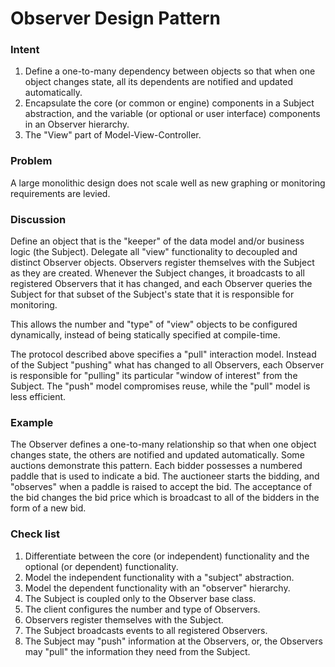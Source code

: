 # Observer Design Pattern

### Intent
1. Define a one-to-many dependency between objects so that when one object changes state, all its dependents are notified and updated automatically.
2. Encapsulate the core (or common or engine) components in a Subject abstraction, and the variable (or optional or user interface) components in an Observer hierarchy.
3. The "View" part of Model-View-Controller.

### Problem
A large monolithic design does not scale well as new graphing or monitoring requirements are levied.

### Discussion
Define an object that is the "keeper" of the data model and/or business logic (the Subject). Delegate all "view" functionality to decoupled and distinct Observer objects. Observers register themselves with the Subject as they are created. Whenever the Subject changes, it broadcasts to all registered Observers that it has changed, and each Observer queries the Subject for that subset of the Subject's state that it is responsible for monitoring.

This allows the number and "type" of "view" objects to be configured dynamically, instead of being statically specified at compile-time.

The protocol described above specifies a "pull" interaction model. Instead of the Subject "pushing" what has changed to all Observers, each Observer is responsible for "pulling" its particular "window of interest" from the Subject. The "push" model compromises reuse, while the "pull" model is less efficient.

### Example
The Observer defines a one-to-many relationship so that when one object changes state, the others are notified and updated automatically. Some auctions demonstrate this pattern. Each bidder possesses a numbered paddle that is used to indicate a bid. The auctioneer starts the bidding, and "observes" when a paddle is raised to accept the bid. The acceptance of the bid changes the bid price which is broadcast to all of the bidders in the form of a new bid.

### Check list
1. Differentiate between the core (or independent) functionality and the optional (or dependent) functionality.
2. Model the independent functionality with a "subject" abstraction.
3. Model the dependent functionality with an "observer" hierarchy.
4. The Subject is coupled only to the Observer base class.
5. The client configures the number and type of Observers.
6. Observers register themselves with the Subject.
7. The Subject broadcasts events to all registered Observers.
8. The Subject may "push" information at the Observers, or, the Observers may "pull" the information they need from the Subject.
